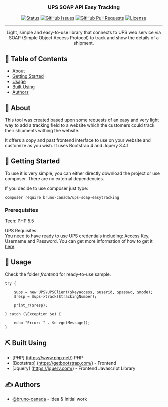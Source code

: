 <h3 align="center">UPS SOAP API Easy Tracking</h3>

<div align="center">

[![Status](https://img.shields.io/badge/status-active-success.svg)]()
[![GitHub Issues](https://img.shields.io/github/issues/kylelobo/The-Documentation-Compendium.svg)](https://github.com/kylelobo/The-Documentation-Compendium/issues)
[![GitHub Pull Requests](https://img.shields.io/github/issues-pr/kylelobo/The-Documentation-Compendium.svg)](https://github.com/kylelobo/The-Documentation-Compendium/pulls)
[![License](https://img.shields.io/badge/license-MIT-blue.svg)](/LICENSE)

</div>

---

<p align="center"> Light, simple and easy-to-use library that connects to UPS web service via SOAP (Simple Object Access Protocol) to track and show the details of a shipment.</p>

## 📝 Table of Contents

- [About](#about)
- [Getting Started](#getting_started)
- [Usage](#usage)
- [Built Using](#built_using)
- [Authors](#authors)

## 🧐 About <a name = "about"></a>

<p>This tool was created based upon some requests of an easy and very light way to add a tracking field to a website which the customers could track their shipments withing the website.</p>

<p>It offers a copy and past frontend interface to use on your website and customize as you wish. It uses Bootstrap 4 and Jquery 3.4.1.</p>

## 🏁 Getting Started <a name = "getting_started"></a>

To use it is very simple, you can either directly download the project or use composer. There are no external dependencies.

If you decide to use composer just type:

```shell
composer require bruno-canada/ups-soap-easytracking
```

### Prerequisites

<p>Tech: PHP 5.5</p>

<p>UPS Requisites:<br/>
You need to have ready to use UPS credentials including: Access Key, Username and Password. You can get more information of how to get it <a href='https://www.ups.com/upsdeveloperkit' target='_blank'>here</a>.</p>

## 🎈 Usage <a name="usage"></a>

Check the folder *frontend* for ready-to-use sample.

```shell
try {

    $ups = new UPS\UPSClient($keyaccess, $userid, $passwd, $mode);
    $resp = $ups->track($trackingNumber);

    print_r($resp);

} catch (\Exception $e) {

    echo "Error: " . $e->getMessage();
}
```

## ⛏️ Built Using <a name = "built_using"></a>

- [PHP] (https://www.php.net/) PHP
- [Bootstrap] (https://getbootstrap.com/) - Frontend
- [Jquery] (https://jquery.com/) - Frontend Javascript Library

## ✍️ Authors <a name = "authors"></a>

- [@bruno-canada](https://github.com/bruno-canada) - Idea & Initial work
